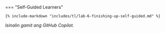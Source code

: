 === "Self-Guided Learners"

    {% include-markdown "includes/tl/lab-6-finishing-up-self-guided.md" %}

*Isinalin gamit ang GitHub Copilot.*
